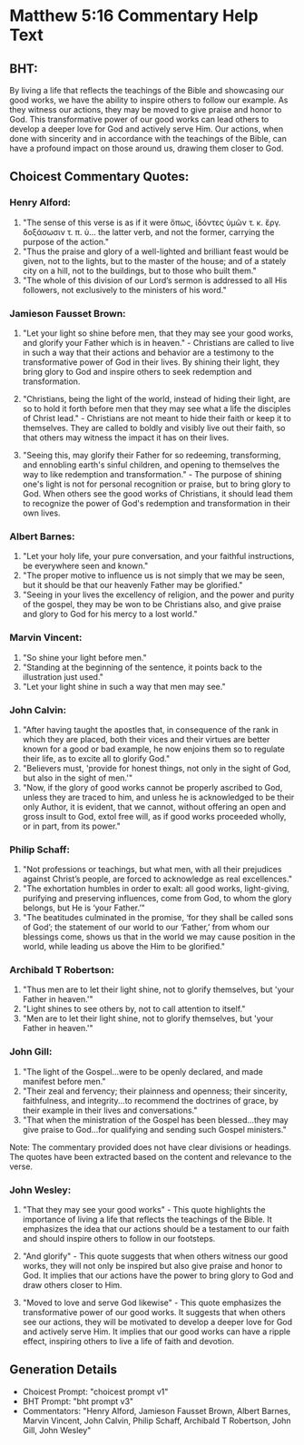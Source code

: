# Matthew 5:16 Commentary Help Text

## BHT:
By living a life that reflects the teachings of the Bible and showcasing our good works, we have the ability to inspire others to follow our example. As they witness our actions, they may be moved to give praise and honor to God. This transformative power of our good works can lead others to develop a deeper love for God and actively serve Him. Our actions, when done with sincerity and in accordance with the teachings of the Bible, can have a profound impact on those around us, drawing them closer to God.

## Choicest Commentary Quotes:
### Henry Alford:
1. "The sense of this verse is as if it were ὅπως, ἰδόντες ὑμῶν τ. κ. ἔργ. δοξάσωσιν τ. π. ὑ… the latter verb, and not the former, carrying the purpose of the action."
2. "Thus the praise and glory of a well-lighted and brilliant feast would be given, not to the lights, but to the master of the house; and of a stately city on a hill, not to the buildings, but to those who built them."
3. "The whole of this division of our Lord’s sermon is addressed to all His followers, not exclusively to the ministers of his word."

### Jamieson Fausset Brown:
1. "Let your light so shine before men, that they may see your good works, and glorify your Father which is in heaven." - Christians are called to live in such a way that their actions and behavior are a testimony to the transformative power of God in their lives. By shining their light, they bring glory to God and inspire others to seek redemption and transformation.

2. "Christians, being the light of the world, instead of hiding their light, are so to hold it forth before men that they may see what a life the disciples of Christ lead." - Christians are not meant to hide their faith or keep it to themselves. They are called to boldly and visibly live out their faith, so that others may witness the impact it has on their lives.

3. "Seeing this, may glorify their Father for so redeeming, transforming, and ennobling earth's sinful children, and opening to themselves the way to like redemption and transformation." - The purpose of shining one's light is not for personal recognition or praise, but to bring glory to God. When others see the good works of Christians, it should lead them to recognize the power of God's redemption and transformation in their own lives.

### Albert Barnes:
1. "Let your holy life, your pure conversation, and your faithful instructions, be everywhere seen and known."
2. "The proper motive to influence us is not simply that we may be seen, but it should be that our heavenly Father may be glorified."
3. "Seeing in your lives the excellency of religion, and the power and purity of the gospel, they may be won to be Christians also, and give praise and glory to God for his mercy to a lost world."

### Marvin Vincent:
1. "So shine your light before men."
2. "Standing at the beginning of the sentence, it points back to the illustration just used."
3. "Let your light shine in such a way that men may see."

### John Calvin:
1. "After having taught the apostles that, in consequence of the rank in which they are placed, both their vices and their virtues are better known for a good or bad example, he now enjoins them so to regulate their life, as to excite all to glorify God."
2. "Believers must, 'provide for honest things, not only in the sight of God, but also in the sight of men.'"
3. "Now, if the glory of good works cannot be properly ascribed to God, unless they are traced to him, and unless he is acknowledged to be their only Author, it is evident, that we cannot, without offering an open and gross insult to God, extol free will, as if good works proceeded wholly, or in part, from its power."

### Philip Schaff:
1. "Not professions or teachings, but what men, with all their prejudices against Christ’s people, are forced to acknowledge as real excellences." 
2. "The exhortation humbles in order to exalt: all good works, light-giving, purifying and preserving influences, come from God, to whom the glory belongs, but He is ‘your Father.’" 
3. "The beatitudes culminated in the promise, ‘for they shall be called sons of God’; the statement of our world to our ‘Father,’ from whom our blessings come, shows us that in the world we may cause position in the world, while leading us above the Him to be glorified."

### Archibald T Robertson:
1. "Thus men are to let their light shine, not to glorify themselves, but 'your Father in heaven.'" 
2. "Light shines to see others by, not to call attention to itself." 
3. "Men are to let their light shine, not to glorify themselves, but 'your Father in heaven.'"

### John Gill:
1. "The light of the Gospel...were to be openly declared, and made manifest before men."
2. "Their zeal and fervency; their plainness and openness; their sincerity, faithfulness, and integrity...to recommend the doctrines of grace, by their example in their lives and conversations."
3. "That when the ministration of the Gospel has been blessed...they may give praise to God...for qualifying and sending such Gospel ministers."

Note: The commentary provided does not have clear divisions or headings. The quotes have been extracted based on the content and relevance to the verse.

### John Wesley:
1. "That they may see your good works" - This quote highlights the importance of living a life that reflects the teachings of the Bible. It emphasizes the idea that our actions should be a testament to our faith and should inspire others to follow in our footsteps.

2. "And glorify" - This quote suggests that when others witness our good works, they will not only be inspired but also give praise and honor to God. It implies that our actions have the power to bring glory to God and draw others closer to Him.

3. "Moved to love and serve God likewise" - This quote emphasizes the transformative power of our good works. It suggests that when others see our actions, they will be motivated to develop a deeper love for God and actively serve Him. It implies that our good works can have a ripple effect, inspiring others to live a life of faith and devotion.


## Generation Details
- Choicest Prompt: "choicest prompt v1"
- BHT Prompt: "bht prompt v3"
- Commentators: "Henry Alford, Jamieson Fausset Brown, Albert Barnes, Marvin Vincent, John Calvin, Philip Schaff, Archibald T Robertson, John Gill, John Wesley"
